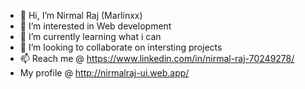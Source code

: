 - 👋 Hi, I’m Nirmal Raj (Marlinxx)
- 👀 I’m interested in Web development
- 🌱 I’m currently learning what i can
- 💞️ I’m looking to collaborate on intersting projects
- 📫 Reach me @ https://www.linkedin.com/in/nirmal-raj-70249278/
- My profile @ http://nirmalraj-ui.web.app/

<!---
Marlinxx/Marlinxx is a ✨ special ✨ repository because its `README.md` (this file) appears on your GitHub profile.
You can click the Preview link to take a look at your changes.
--->
